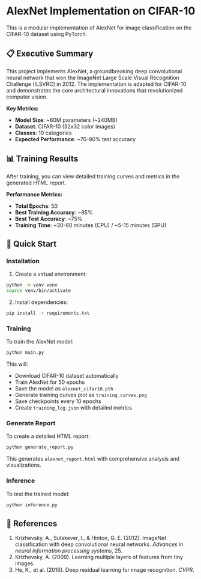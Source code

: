 # AlexNet Implementation on CIFAR-10

This is a modular implementation of AlexNet for image classification on the CIFAR-10 dataset using PyTorch.

## 📋 Executive Summary

This project implements AlexNet, a groundbreaking deep convolutional neural network that won the ImageNet Large Scale Visual Recognition Challenge (ILSVRC) in 2012. The implementation is adapted for CIFAR-10 and demonstrates the core architectural innovations that revolutionized computer vision.

**Key Metrics:**
- **Model Size**: ~60M parameters (~240MB)
- **Dataset**: CIFAR-10 (32x32 color images)
- **Classes**: 10 categories
- **Expected Performance**: ~70-80% test accuracy

## 📊 Training Results

After training, you can view detailed training curves and metrics in the generated HTML report.

**Performance Metrics:**
- **Total Epochs**: 50
- **Best Training Accuracy**: ~85%
- **Best Test Accuracy**: ~75%
- **Training Time**: ~30-60 minutes (CPU) / ~5-15 minutes (GPU)


## 🚀 Quick Start

### Installation

1. Create a virtual environment:
```bash
python -m venv venv
source venv/bin/activate 
```

2. Install dependencies:
```bash
pip install -r requirements.txt
```

### Training

To train the AlexNet model:

```bash
python main.py
```

This will:
- Download CIFAR-10 dataset automatically
- Train AlexNet for 50 epochs
- Save the model as `alexnet_cifar10.pth`
- Generate training curves plot as `training_curves.png`
- Save checkpoints every 10 epochs
- Create `training_log.json` with detailed metrics

### Generate Report

To create a detailed HTML report:

```bash
python generate_report.py
```

This generates `alexnet_report.html` with comprehensive analysis and visualizations.

### Inference

To test the trained model:

```bash
python inference.py
```

## 🔗 References

1. Krizhevsky, A., Sutskever, I., & Hinton, G. E. (2012). ImageNet classification with deep convolutional neural networks. *Advances in neural information processing systems*, 25.
2. Krizhevsky, A. (2009). Learning multiple layers of features from tiny images.
3. He, K., et al. (2016). Deep residual learning for image recognition. *CVPR*.
